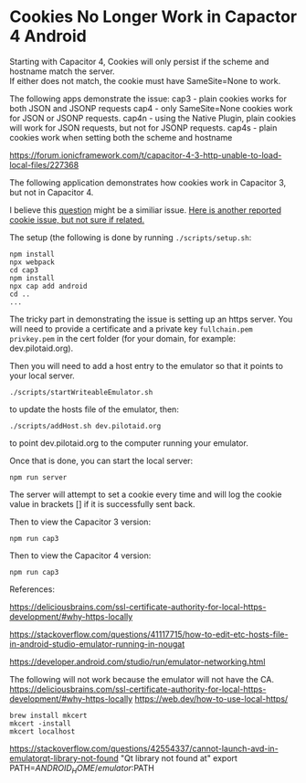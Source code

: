 # Cookies No Longer Work in Capactor 4 Android

Starting with Capacitor 4, Cookies will only persist if the scheme and hostname match the server.  
If either does not match, the cookie must have SameSite=None to work.

The following apps demonstrate the issue:
cap3 - plain cookies works for both JSON and JSONP requests
cap4 - only SameSite=None cookies work for JSON or JSONP requests.
cap4n - using the Native Plugin, plain cookies will work for JSON requests, but not for JSONP requests.
cap4s - plain cookies work when setting both the scheme and hostname

https://forum.ionicframework.com/t/capacitor-4-3-http-unable-to-load-local-files/227368

The following application demonstrates how cookies work in Capacitor 3, but not in Capacitor 4.

I believe this [question](https://stackoverflow.com/questions/73944676/set-cookie-header-not-set-for-capacitor-4-android) might be a similiar issue.  [Here is another reported cookie issue, but not sure if related.](https://forum.ionicframework.com/t/cookies-blocked-after-capacitor-4-upgrade/225625/)

The setup (the following is done by running `./scripts/setup.sh`:
```
npm install
npx webpack
cd cap3
npm install
npx cap add android
cd ..
...
```

The tricky part in demonstrating the issue is setting up an https server. You will need to provide a certificate and a private key `fullchain.pem` `privkey.pem` in the cert folder (for your domain, for example: dev.pilotaid.org).

Then you will need to add a host entry to the emulator so that it points to your local server.
```
./scripts/startWriteableEmulator.sh
```
to update the hosts file of the emulator, then:
```
./scripts/addHost.sh dev.pilotaid.org
```
to point dev.pilotaid.org to the computer running your emulator.

Once that is done, you can start the local server:
```
npm run server
```
The server will attempt to set a cookie every time and will log the cookie value in brackets [] if it is successfully sent back.


Then to view the Capacitor 3 version:
```
npm run cap3
```

Then to view the Capacitor 4 version:
```
npm run cap3
```

References:

https://deliciousbrains.com/ssl-certificate-authority-for-local-https-development/#why-https-locally

https://stackoverflow.com/questions/41117715/how-to-edit-etc-hosts-file-in-android-studio-emulator-running-in-nougat

https://developer.android.com/studio/run/emulator-networking.html

The following will not work because the emulator will not have the CA.
https://deliciousbrains.com/ssl-certificate-authority-for-local-https-development/#why-https-locally
https://web.dev/how-to-use-local-https/
```
brew install mkcert
mkcert -install
mkcert localhost
```

https://stackoverflow.com/questions/42554337/cannot-launch-avd-in-emulatorqt-library-not-found
"Qt library not found at"
export PATH=$ANDROID_HOME/emulator:$PATH
